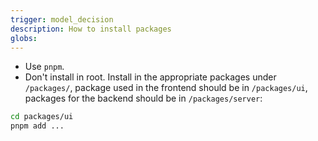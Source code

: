 ```yaml
---
trigger: model_decision
description: How to install packages
globs: 
---
```

- Use `pnpm`.
- Don't install in root. Install in the appropriate packages under `/packages/`, package used in the frontend should be in `/packages/ui`, packages for the backend should be in `/packages/server`:

```sh
cd packages/ui
pnpm add ...
```
